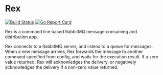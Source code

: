 # Rex

[![Build Status](https://travis-ci.org/beanworks/rex.svg)](https://travis-ci.org/beanworks/rex)
[![Go Report Card](https://goreportcard.com/badge/github.com/beanworks/rex)](https://goreportcard.com/report/github.com/beanworks/rex)

Rex is a command line based RabbitMQ message consuming and distribution app.

Rex connects to a RabbitMQ server, and listens to a queue for messages. When a new message arrives,
Rex forwards the message to another command specified from config, and waits for the execution result.
If a zero value returned, Rex will acknowledges the delivery, or negatively acknowledges the delivery
if a non-zero value returned.
